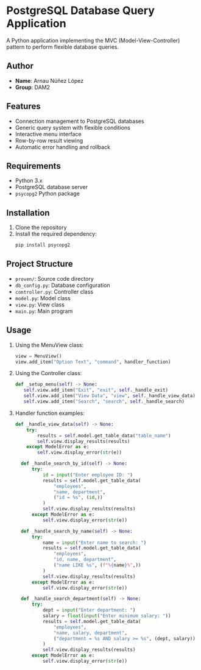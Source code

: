 # PostgreSQL Database Query Application

A Python application implementing the MVC (Model-View-Controller) pattern to perform flexible database queries.

## Author

- **Name**: Arnau Núñez López
- **Group**: DAM2

## Features

- Connection management to PostgreSQL databases
- Generic query system with flexible conditions
- Interactive menu interface
- Row-by-row result viewing
- Automatic error handling and rollback

## Requirements

- Python 3.x
- PostgreSQL database server
- `psycopg2` Python package

## Installation

1. Clone the repository
2. Install the required dependency:
   ```bash
   pip install psycopg2

## Project Structure

- `proven/`: Source code directory
- `db_config.py`: Database configuration
- `controller.py`: Controller class
- `model.py`: Model class
- `view.py`: View class
- `main.py`: Main program

## Usage

1. Using the MenuView class:
    ```python
    view = MenuView()
    view.add_item("Option Text", "command", handler_function)
    ```

2. Using the Controller class:
    ```python
   def _setup_menu(self) -> None:
       self.view.add_item("Exit", "exit", self._handle_exit)
       self.view.add_item("View Data", "view", self._handle_view_data)
       self.view.add_item("Search", "search", self._handle_search)
   ```

3. Handler function examples:

    ```python
    def _handle_view_data(self) -> None:
        try:
            results = self.model.get_table_data("table_name")
            self.view.display_results(results)
        except ModelError as e:
            self.view.display_error(str(e))
    ```
   
    ```python
      def _handle_search_by_id(self) -> None:
          try:
              id = input("Enter employee ID: ")
              results = self.model.get_table_data(
                  "employees",
                  "name, department",
                  ("id = %s", (id,))
              )
              self.view.display_results(results)
          except ModelError as e:
              self.view.display_error(str(e))
    ```
   
    ```python
      def _handle_search_by_name(self) -> None:
          try:
              name = input("Enter name to search: ")
              results = self.model.get_table_data(
                  "employees",
                  "id, name, department",
                  ("name LIKE %s", (f"%{name}%",))
              )
              self.view.display_results(results)
          except ModelError as e:
              self.view.display_error(str(e))
    ```
   
    ```python
      def _handle_search_department(self) -> None:
          try:
              dept = input("Enter department: ")
              salary = float(input("Enter minimum salary: "))
              results = self.model.get_table_data(
                  "employees",
                  "name, salary, department",
                  ("department = %s AND salary >= %s", (dept, salary))
              )
              self.view.display_results(results)
          except ModelError as e:
              self.view.display_error(str(e))
    ```